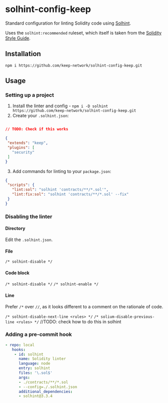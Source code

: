 # solhint-config-keep

Standard configuration for linting Solidity code using
[Solhint](https://github.com/protofire/solhint).

Uses the `solhint:recommended` ruleset, which itself is taken from the
[Solidity Style Guide](https://solidity.readthedocs.io/en/v0.5.9/style-guide.html).

## Installation

`npm i https://github.com/keep-network/solhint-config-keep.git`

## Usage

### Setting up a project

 1. Install the linter and config - `npm i -D solhint https://github.com/keep-network/solhint-config-keep.git`
 2. Create your `.solhint.json`:
 ```json

// TODO: Check if this works

{
  "extends": "keep",
  "plugins": [
    "security"
  ]
}
 ```
 3. Add commands for linting to your `package.json`:
 ```json
{
  "scripts": {
    "lint:sol": "solhint 'contracts/**/*.sol'",
    "lint:fix:sol": "solhint 'contracts/**/*.sol' --fix"
  }
}
 ```

### Disabling the linter
#### Directory
Edit the `.solhint.json`.

#### File
`/* solhint-disable */`

#### Code block
`/* solhint-disable */`
`/* solhint-enable */`

#### Line
Prefer `/*` over `//`, as it looks different to a comment on the rationale of code.

`/* solhint-disable-next-line <rules> */`
`/* solium-disable-previous-line <rules> */`  //TODO: check how to do this in solhint


### Adding a pre-commit hook
```yaml
- repo: local
   hooks:
    - id: solhint
      name: Solidity linter
      language: node
      entry: solhint
      files: '\.sol$'
      args:
      - ./contracts/**/*.sol
      - --config=./.solhint.json
      additional_dependencies:
      - solhint@3.3.4
```
